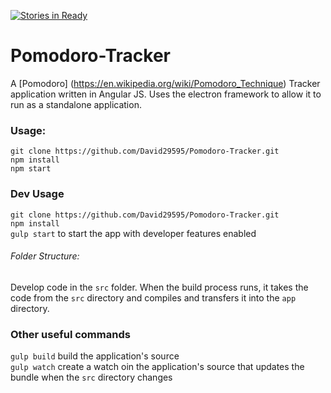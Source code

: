 [![Stories in Ready](https://badge.waffle.io/David29595/Pomodoro-Tracker.png?label=ready&title=Ready)](https://waffle.io/David29595/Pomodoro-Tracker)
# Pomodoro-Tracker
A [Pomodoro] (https://en.wikipedia.org/wiki/Pomodoro_Technique) Tracker application written in Angular JS. Uses the electron framework to allow it to run as a standalone application.

### Usage:
`git clone https://github.com/David29595/Pomodoro-Tracker.git`
<br/>`npm install`
<br/>`npm start`

### Dev Usage
`git clone https://github.com/David29595/Pomodoro-Tracker.git`
<br/>`npm install`
<br/>`gulp start` to start the app with developer features enabled

###### Folder Structure:
Develop code in the `src` folder. When the build process runs, it takes the code from the `src` directory and compiles and transfers it into the `app` directory.

### Other useful commands
`gulp build` build the application's source
<br/>`gulp watch` create a watch oin the application's source that updates the bundle when the `src` directory changes

